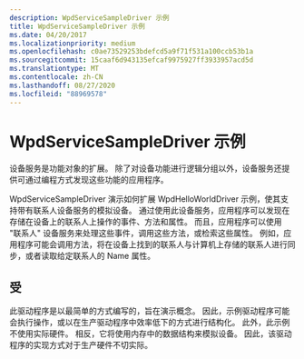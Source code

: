 ```yaml
---
description: WpdServiceSampleDriver 示例
title: WpdServiceSampleDriver 示例
ms.date: 04/20/2017
ms.localizationpriority: medium
ms.openlocfilehash: c0ae73529253bdefcd5a9f71f531a100ccb53b1a
ms.sourcegitcommit: 15caaf6d943135efcaf9975927ff3933957acd5d
ms.translationtype: MT
ms.contentlocale: zh-CN
ms.lasthandoff: 08/27/2020
ms.locfileid: "88969578"
---
```

# <a name="the-wpdservicesampledriver-sample"></a>WpdServiceSampleDriver 示例


设备服务是功能对象的扩展。 除了对设备功能进行逻辑分组以外，设备服务还提供可通过编程方式发现这些功能的应用程序。

WpdServiceSampleDriver 演示如何扩展 WpdHelloWorldDriver 示例，使其支持带有联系人设备服务的模拟设备。 通过使用此设备服务，应用程序可以发现在存储在设备上的联系人上操作的事件、方法和属性。 而且，应用程序可以使用 "联系人" 设备服务来处理这些事件，调用这些方法，或检索这些属性。 例如，应用程序可能会调用方法，将在设备上找到的联系人与计算机上存储的联系人进行同步，或者读取给定联系人的 Name 属性。

## <a name="span-idlimitationspanspan-idlimitationspanspan-idlimitationspanlimitation"></a><span id="Limitation"></span><span id="limitation"></span><span id="LIMITATION"></span>受


此驱动程序是以最简单的方式编写的，旨在演示概念。 因此，示例驱动程序可能会执行操作，或以在生产驱动程序中效率低下的方式进行结构化。 此外，此示例不使用实际硬件。 相反，它将使用内存中的数据结构来模拟设备。 因此，该驱动程序的实现方式对于生产硬件不切实际。

 

 




